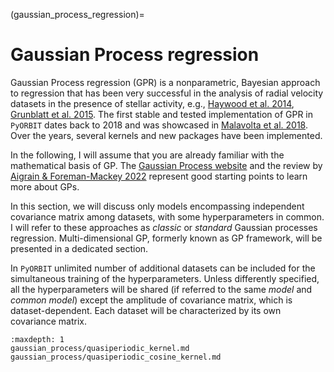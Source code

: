 (gaussian_process_regression)=

# Gaussian Process regression

Gaussian Process regression (GPR) is a nonparametric, Bayesian approach to regression that has been very successful in the analysis of radial velocity datasets in the presence of stellar activity, e.g., [Haywood et al. 2014](https://ui.adsabs.harvard.edu/abs/2014MNRAS.443.2517H/abstract),  [Grunblatt et al. 2015](https://ui.adsabs.harvard.edu/abs/2015ApJ...808..127G/abstract). The first stable and tested implementation of GPR in `PyORBIT` dates back to 2018 and was showcased in [Malavolta et al. 2018](https://ui.adsabs.harvard.edu/abs/2018AJ....155..107M/abstract). Over the years, several kernels and new packages have been implemented.

In the following, I will assume that you are already familiar with the mathematical basis of GP. The [Gaussian Process website](https://gaussianprocess.org/) and the review by [Aigrain & Foreman-Mackey 2022](https://ui.adsabs.harvard.edu/abs/2023ARA%26A..61..329A/abstract) represent good starting points to learn more about GPs.

In this section, we will discuss only models encompassing independent covariance matrix among datasets, with some hyperparameters in common. I will refer to these approaches as *classic* or *standard* Gaussian processes regression. Multi-dimensional GP, formerly known as GP framework, will be presented in a dedicated section.

In `PyORBIT` unlimited number of additional datasets can be included for the simultaneous training of the hyperparameters. Unless differently specified, all the hyperparameters will be shared (if referred to the same *model* and *common model*) except the amplitude of covariance matrix, which is dataset-dependent. Each dataset will be characterized by its own covariance matrix.



```{toctree}
:maxdepth: 1
gaussian_process/quasiperiodic_kernel.md
gaussian_process/quasiperiodic_cosine_kernel.md
```
